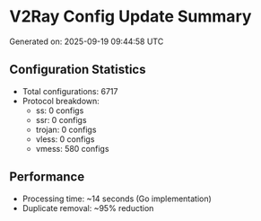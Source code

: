 # V2Ray Config Update Summary
Generated on: 2025-09-19 09:44:58 UTC

## Configuration Statistics
- Total configurations: 6717
- Protocol breakdown:
  - ss: 0 configs
  - ssr: 0 configs
  - trojan: 0 configs
  - vless: 0 configs
  - vmess: 580 configs

## Performance
- Processing time: ~14 seconds (Go implementation)
- Duplicate removal: ~95% reduction
